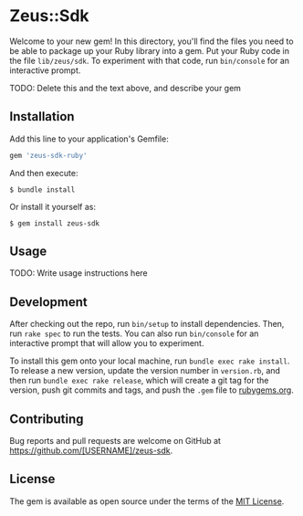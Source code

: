 # Zeus::Sdk

Welcome to your new gem! In this directory, you'll find the files you need to be able to package up your Ruby library into a gem. Put your Ruby code in the file `lib/zeus/sdk`. To experiment with that code, run `bin/console` for an interactive prompt.

TODO: Delete this and the text above, and describe your gem

## Installation

Add this line to your application's Gemfile:

```ruby
gem 'zeus-sdk-ruby'
```

And then execute:

    $ bundle install

Or install it yourself as:

    $ gem install zeus-sdk

## Usage

TODO: Write usage instructions here

## Development

After checking out the repo, run `bin/setup` to install dependencies. Then, run `rake spec` to run the tests. You can also run `bin/console` for an interactive prompt that will allow you to experiment.

To install this gem onto your local machine, run `bundle exec rake install`. To release a new version, update the version number in `version.rb`, and then run `bundle exec rake release`, which will create a git tag for the version, push git commits and tags, and push the `.gem` file to [rubygems.org](https://rubygems.org).

## Contributing

Bug reports and pull requests are welcome on GitHub at https://github.com/[USERNAME]/zeus-sdk.


## License

The gem is available as open source under the terms of the [MIT License](https://opensource.org/licenses/MIT).
